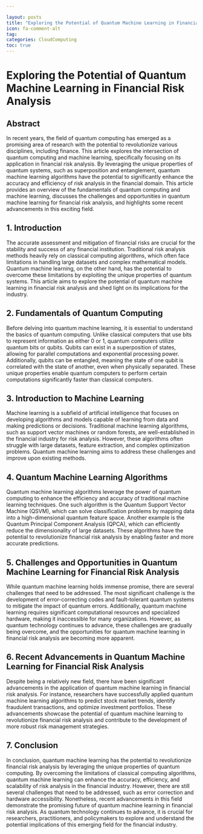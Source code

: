 ```yaml
---

layout: posts
title: "Exploring the Potential of Quantum Machine Learning in Financial Risk Analysis"
icon: fa-comment-alt
tag:      
categories: CloudComputing
toc: true
---
```




# Exploring the Potential of Quantum Machine Learning in Financial Risk Analysis

## Abstract
In recent years, the field of quantum computing has emerged as a promising area of research with the potential to revolutionize various disciplines, including finance. This article explores the intersection of quantum computing and machine learning, specifically focusing on its application in financial risk analysis. By leveraging the unique properties of quantum systems, such as superposition and entanglement, quantum machine learning algorithms have the potential to significantly enhance the accuracy and efficiency of risk analysis in the financial domain. This article provides an overview of the fundamentals of quantum computing and machine learning, discusses the challenges and opportunities in quantum machine learning for financial risk analysis, and highlights some recent advancements in this exciting field.

## 1. Introduction
The accurate assessment and mitigation of financial risks are crucial for the stability and success of any financial institution. Traditional risk analysis methods heavily rely on classical computing algorithms, which often face limitations in handling large datasets and complex mathematical models. Quantum machine learning, on the other hand, has the potential to overcome these limitations by exploiting the unique properties of quantum systems. This article aims to explore the potential of quantum machine learning in financial risk analysis and shed light on its implications for the industry.

## 2. Fundamentals of Quantum Computing
Before delving into quantum machine learning, it is essential to understand the basics of quantum computing. Unlike classical computers that use bits to represent information as either 0 or 1, quantum computers utilize quantum bits or qubits. Qubits can exist in a superposition of states, allowing for parallel computations and exponential processing power. Additionally, qubits can be entangled, meaning the state of one qubit is correlated with the state of another, even when physically separated. These unique properties enable quantum computers to perform certain computations significantly faster than classical computers.

## 3. Introduction to Machine Learning
Machine learning is a subfield of artificial intelligence that focuses on developing algorithms and models capable of learning from data and making predictions or decisions. Traditional machine learning algorithms, such as support vector machines or random forests, are well-established in the financial industry for risk analysis. However, these algorithms often struggle with large datasets, feature extraction, and complex optimization problems. Quantum machine learning aims to address these challenges and improve upon existing methods.

## 4. Quantum Machine Learning Algorithms
Quantum machine learning algorithms leverage the power of quantum computing to enhance the efficiency and accuracy of traditional machine learning techniques. One such algorithm is the Quantum Support Vector Machine (QSVM), which can solve classification problems by mapping data into a high-dimensional quantum feature space. Another example is the Quantum Principal Component Analysis (QPCA), which can efficiently reduce the dimensionality of large datasets. These algorithms have the potential to revolutionize financial risk analysis by enabling faster and more accurate predictions.

## 5. Challenges and Opportunities in Quantum Machine Learning for Financial Risk Analysis
While quantum machine learning holds immense promise, there are several challenges that need to be addressed. The most significant challenge is the development of error-correcting codes and fault-tolerant quantum systems to mitigate the impact of quantum errors. Additionally, quantum machine learning requires significant computational resources and specialized hardware, making it inaccessible for many organizations. However, as quantum technology continues to advance, these challenges are gradually being overcome, and the opportunities for quantum machine learning in financial risk analysis are becoming more apparent.

## 6. Recent Advancements in Quantum Machine Learning for Financial Risk Analysis
Despite being a relatively new field, there have been significant advancements in the application of quantum machine learning in financial risk analysis. For instance, researchers have successfully applied quantum machine learning algorithms to predict stock market trends, identify fraudulent transactions, and optimize investment portfolios. These advancements showcase the potential of quantum machine learning to revolutionize financial risk analysis and contribute to the development of more robust risk management strategies.

## 7. Conclusion
In conclusion, quantum machine learning has the potential to revolutionize financial risk analysis by leveraging the unique properties of quantum computing. By overcoming the limitations of classical computing algorithms, quantum machine learning can enhance the accuracy, efficiency, and scalability of risk analysis in the financial industry. However, there are still several challenges that need to be addressed, such as error correction and hardware accessibility. Nonetheless, recent advancements in this field demonstrate the promising future of quantum machine learning in financial risk analysis. As quantum technology continues to advance, it is crucial for researchers, practitioners, and policymakers to explore and understand the potential implications of this emerging field for the financial industry.
